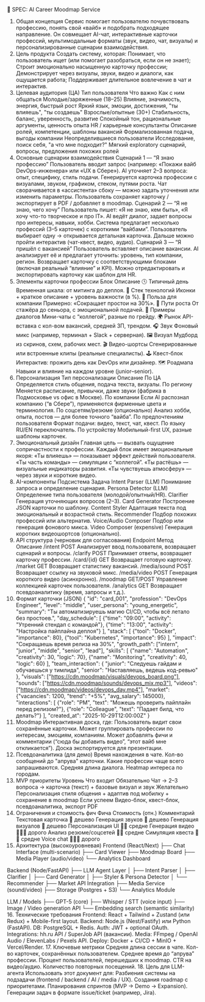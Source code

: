 🧠 SPEC: AI Career Moodmap Service
1. Общая концепция
Сервис помогает пользователю почувствовать профессию, понять свой «вайб» и подобрать подходящее направление.
Он совмещает AI-чат, интерактивные карточки профессий, мультимодальные форматы (звук, видео, чат, визуалы) и персонализированные сценарии взаимодействия.
2. Цель продукта
Создать систему, которая:
Понимает, что пользователь ищет (или помогает разобраться, если он не знает);
Строит эмоционально насыщенную карточку профессии;
Демонстрирует через визуалы, звуки, видео и диалоги, как ощущается работа;
Поддерживает длительное вовлечение в чат и интерактив.
3. Целевая аудитория (ЦА)
Тип пользователя	Что важно	Как с ним общаться
Молодые/заряженные (18–25)	Влияние, значимость, энергия, быстрый рост	Яркий язык, эмоции, достижения, "ты влияешь", "ты создаешь"
Взрослые/опытные (30+)	Стабильность, баланс, уверенность, развитие	Спокойный тон, рациональные аргументы, ценность опыта
HR / карьерные консультанты	Описание ролей, компетенции, шаблоны вакансий	Формализованная подача, выгоды компании
Неопределившиеся пользователи	Исследование, поиск себя, "а что мне подходит?"	Мягкий exploratory сценарий, вопросы, предложения похожих ролей
4. Основные сценарии взаимодействия
Сценарий 1 — “Я знаю профессию”
Пользователь вводит запрос (например: «Покажи вайб DevOps-инженера» или «UX в Сбере»).
AI уточняет 2–3 вопроса: опыт, специфику, стиль подачи.
Генерируется карточка профессии с визуалами, звуком, графиком, стеком, путями роста.
Чат сворачивается в «ассистента» сбоку — можно задать уточнения или изменить параметры.
Пользователь сохраняет карточку / экспортирует в PDF / добавляет в moodmap.
Сценарий 2 — “Я не знаю, чего хочу”
Пользователь пишет: «Я не знаю, кем быть», «Я хочу что-то творческое и про IT».
AI ведёт диалог, задает вопросы про интересы, навыки, хобби.
Система предлагает несколько профессий (3–5 карточек) с короткими “вайбами”.
Пользователь выбирает одну → открывается детальная карточка.
Дальше можно пройти интерактив (чат-квест, видео, аудио).
Сценарий 3 — “Я пришёл с вакансией”
Пользователь вставляет описание вакансии.
AI анализирует её и предлагает уточнить: уровень, тип компании, регион.
Возвращает карточку с соответствующими блоками (включая реальный “влияние” и KPI).
Можно отредактировать и экспортировать карточку как шаблон для HR.
5. Элементы карточки профессии
Блок	Описание
🕓 Типичный день	Временная шкала: от митинга до деплоя.
🧠 Стек технологий	Иконки + краткое описание + уровень важности (в %).
💪 Польза для компании	Примерно: «Сокращает простои на 30%».
🚀 Пути роста	От стажёра до сеньора, с эмоциональной подачей.
🧩 Примеры диалогов	Мини-чаты с “коллегой”, разные по грейду.
🌍 Рынок	API-вставка с кол-вом вакансий, средней ЗП, трендом.
🎧 Звук	Фоновый микс (например, терминал + Slack + серверная).
🖼 Визуал	Мудборд из скринов, схем, рабочих мест.
🎬 Видео-шортсы	Сгенерированные или встроенные клипы (реальные специалисты).
🕹 Квест-блок	Интерактив: прожить день как DevOps или дизайнер.
🗺 Роадмапа	Навыки и влияние на каждом уровне (junior–senior).
6. Персонализация
Тип персонализации	Описание
По ЦА	Определяется стиль общения, подача текста, визуалы.
По региону	Меняется расписание, привычки, даже звуки (фабрика в Подмосковье vs офис в Москве).
По компании	Если AI распознал компанию (“в Сбере”), применяются фирменные цвета и терминология.
По соцсетям/резюме (опционально)	Анализ хобби, опыта, постов — для более точного “вайба”.
По предпочтениям пользователя	Формат подачи: видео, текст, чат, квест.
По языку	RU/EN переключатель.
По устройству	Мобильный-first UX, разные шаблоны карточек.
7. Эмоциональный дизайн
Главная цель — вызвать ощущение сопричастности к профессии.
Каждый блок имеет эмоциональные якоря:
«Ты влияешь» — показывает эффект действий пользователя.
«Ты часть команды» — симуляции с “коллегой”.
«Ты растёшь» — визуальные индикаторы развития.
«Ты чувствуешь атмосферу» — через звуки и короткие видео.
8. AI-компоненты
Подсистема	Задача
Intent Parser (LLM)	Понимание запроса и определение сценария.
Persona Detector (LLM)	Определение типа пользователя (молодой/опытный/HR).
Clarifier	Генерация уточняющих вопросов (2–3).
Card Generator	Построение JSON карточки по шаблону.
Content Styler	Адаптация текста под эмоциональный и возрастной стиль.
Recommender	Подбор похожих профессий или альтернатив.
Voice/Audio Composer	Подбор или генерация фонового микса.
Video Composer (expensive)	Генерация коротких видеошортсов (опционально).
9. API структура (черновик для согласования)
Endpoint	Метод	Описание
/intent	POST	Анализирует ввод пользователя, возвращает сценарий и вопросы.
/clarify	POST	Принимает ответы, возвращает карточку профессии.
/card/{id}	GET	Возвращает готовую карточку.
/market	GET	Возвращает статистику вакансий.
/media/sound	POST	Возвращает ссылку на звуковой микс.
/media/video	POST	Генерация короткого видео (асинхронно).
/moodmap	GET/POST	Управление коллекцией карточек пользователя.
/analytics	GET	Возвращает псевдоаналитику (время, запросы и т.д.).
10. Формат карточки (JSON)
{
  "id": "card_001",
  "profession": "DevOps Engineer",
  "level": "middle",
  "user_persona": "young_energetic",
  "summary": "Ты автоматизируешь магию CI/CD, чтобы всё летало без простоев.",
  "day_schedule": [
    {"time": "09:00", "activity": "Утренний стендап с командой"},
    {"time": "13:00", "activity": "Настройка пайплайна деплоя"}
  ],
  "stack": [
    {"tool": "Docker", "importance": 80},
    {"tool": "Kubernetes", "importance": 95}
  ],
  "impact": "Сокращаешь время релиза на 30%",
  "growth_path": ["intern", "junior", "middle", "senior", "lead"],
  "skills": [
    {"name": "Automation", "creativity": 30, "logic": 70},
    {"name": "Monitoring", "creativity": 40, "logic": 60}
  ],
  "team_interaction": {
    "junior": "Следуешь гайдам и обучаешься у тимлида",
    "senior": "Наставляешь, ведешь код-ревью"
  },
  "visuals": ["https://cdn.moodmap/visuals/devops_board.png"],
  "sounds": ["https://cdn.moodmap/sounds/devops_mix.mp3"],
  "videos": ["https://cdn.moodmap/videos/devops_day.mp4"],
  "market": {"vacancies": 1200, "trend": "+5%", "avg_salary": 145000},
  "interactions": [
    {"role": "PM", "text": "Можешь проверить пайплайн перед релизом?"},
    {"role": "Colleague", "text": "Падает билд, что делать?"}
  ],
  "created_at": "2025-10-29T12:00:00Z"
}
11. Moodmap
Интерактивная доска, где:
Пользователь видит свои сохранённые карточки.
Может группировать профессии по интересам, эмоциям, компаниям.
Может добавлять фичи и комментарии (“сюда бы добавить видео”, “этот вайб мне откликается”).
Доска экспортируется для презентации.
12. Псевдоаналитика (для демо)
Время нахождения в чате.
Кол-во сообщений до "апрува" карточки.
Какие профессии чаще всего запрашиваются.
Средняя длина диалога.
Heatmap интереса по городам.
13. MVP приоритеты
Уровень	Что входит
Обязательно	Чат → 2–3 вопроса → карточка (текст) + базовые визуал и звук
Желательно	Персонализация стиля общения + адаптив под мобилку + сохранение в moodmap
Если успеем	Видео-блок, квест-блок, псевдоаналитика, экспорт PDF
14. Ограничения и стоимость фич
Фича	Стоимость (отн.)	Комментарий
Текстовая карточка	💸	дешево
Генерация звуков	💸	дешево
Генерация визуалов	💸	дешево
Персонализация UI	💸💸	средне
Генерация видео	💸💸💸	дорого
Анализ резюме/соцсетей	💸💸	средне
Симуляция квеста	💸💸	средне
Voice chat	💸💸💸	дорого
15. Архитектура (высокоуровневая)
Frontend (React/Next)
 ├── Chat Interface (multi-scenario)
 ├── Card Viewer
 ├── Moodmap Board
 ├── Media Player (audio/video)
 └── Analytics Dashboard

Backend (Node/FastAPI)
 ├── LLM Agent Layer
 │    ├── Intent Parser
 │    ├── Clarifier
 │    ├── Card Generator
 │    ├── Styler & Persona Detector
 │    └── Recommender
 ├── Market API Integration
 ├── Media Service (sound/video)
 ├── Storage (Postgres + S3)
 └── Analytics Module

LLM / Models
 ├── GPT-5 (core)
 ├── Whisper / STT (voice input)
 ├── Image / Video generation API
 └── Embedding search (semantic similarity)
16. Технические требования
Frontend: React + Tailwind + Zustand (или Redux) + Mobile-first layout.
Backend: Node.js (Nest/Fastify) или Python (FastAPI).
DB: PostgreSQL + Redis.
Auth: JWT + optional OAuth.
Integrations: hh.ru API / SuperJob API (вакансии).
Media: FFmpeg / OpenAI Audio / ElevenLabs / Pexels API.
Deploy: Docker + CI/CD + MinIO + Vercel/Render.
17. Ключевые метрики
Средняя длина сессии в чате.
Кол-во карточек, сохранённых пользователем.
Среднее время до “апрува” профессии.
Процент пользователей, перешедших к moodmap.
CTR на видео/аудио.
Количество повторных посещений.
18. Цель для LLM-агента
Использовать этот документ для:
Разбиения системы на подзадачи (frontend / backend / AI / media / UX).
Создания roadmap с приоритетами.
Планирования спринтов (MVP → Demo → Expansion).
Генерации задач в формате issue/ticket (например, Jira).